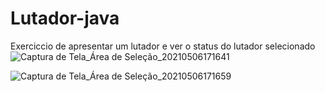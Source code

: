 # Lutador-java
Exerciccio de apresentar um lutador e ver o status do lutador selecionado 
![Captura de Tela_Área de Seleção_20210506171641](https://user-images.githubusercontent.com/56509129/117360164-d4942600-ae8e-11eb-9dbc-368b80fc3559.png)

![Captura de Tela_Área de Seleção_20210506171659](https://user-images.githubusercontent.com/56509129/117360211-dfe75180-ae8e-11eb-8494-685a3a705522.png)
